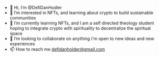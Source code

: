 - 👋 Hi, I’m @DefiDanHodler
- 👀 I’m interested in NFTs, and learning about crypto to build sustainable communities
- 🌱 I’m currently learning NFTs, and I am a self directed theology student hoping to integrate crypto with spirituality to decentralize the spiritual space
- 💞️ I’m looking to collaborate on anything i'm open to new ideas and new experiences
- 📫 How to reach me defidanholder@gmail.com

<!---
DefiDanHodler/DefiDanHodler is a ✨ special ✨ repository because its `README.md` (this file) appears on your GitHub profile.
You can click the Preview link to take a look at your changes.
--->
